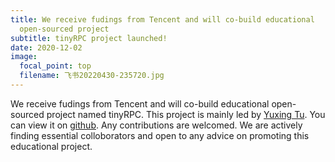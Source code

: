 ```yaml
---
title: We receive fudings from Tencent and will co-build educational
  open-sourced project
subtitle: tinyRPC project launched!
date: 2020-12-02
image:
  focal_point: top
  filename: 飞书20220430-235720.jpg
---
```

We receive fudings from Tencent and will co-build educational open-sourced project named tinyRPC. This project is mainly led by [Yuxing Tu](https://uring.cc). You can view it on [github](https://github.com/Arktische/tinyRPC). Any contributions are welcomed. We are actively finding essential colloborators and open to any advice on promoting this educational project.

<!--more-->